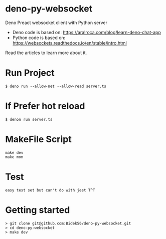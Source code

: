 # deno-py-websocket
Deno Preact websocket client with Python server

* Deno code is based on: https://aralroca.com/blog/learn-deno-chat-app
* Python code is based on: https://websockets.readthedocs.io/en/stable/intro.html

Read the articles to learn more about it.

# Run Project

```
$ deno run --allow-net --allow-read server.ts
```

# If Prefer hot reload

```
$ denon run server.ts
```

# MakeFile Script

```
make dev
make mon
```

# Test

```
easy test set but can't do with jest T^T
```

# Getting started

```
> git clone git@github.com:Bidek56/deno-py-websocket.git
> cd deno-py-websocket
> make dev